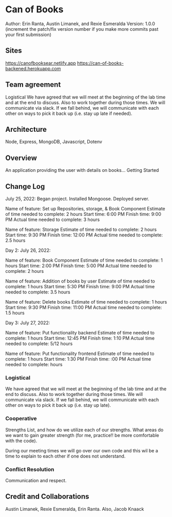 # Can of Books

Author: Erin Ranta, Austin Limanek, and Rexie Esmeralda Version: 1.0.0 (increment the patch/fix version number if you make more commits past your first submission)

## Sites

https://canofbooksear.netlify.app
https://can-of-books-backened.herokuapp.com

## Team agreement

Logistical
We have agreed that we will meet at the beginning of the lab time and at the end to discuss. Also to work together during those times. We will communicate via slack. If we fall behind, we will communicate with each other on ways to pick it back up (i.e. stay up late if needed).

## Architecture

Node, Express, MongoDB, Javascript, Dotenv

## Overview

An application providing the user with details on books...
Getting Started

## Change Log

July 25, 2022: Began project. Installed Mongoose. Deployed server.

Name of feature: Set up Repositories, storage, & Book Component
Estimate of time needed to complete: 2 hours
Start time: 6:00 PM
Finish time: 9:00 PM
Actual time needed to complete: 3 hours

Name of feature: Storage
Estimate of time needed to complete: 2 hours
Start time: 9:30 PM
Finish time: 12:00 PM
Actual time needed to complete: 2.5 hours

Day 2: July 26, 2022:

Name of feature: Book Component
Estimate of time needed to complete: 1 hours
Start time: 2:00 PM
Finish time: 5:00 PM
Actual time needed to complete: 2 hours

Name of feature: Addition of books by user
Estimate of time needed to complete: 1 hours
Start time:  5:30 PM
Finish time: 9:00 PM
Actual time needed to complete: 3.5 hours

Name of feature: Delete books
Estimate of time needed to complete: 1 hours
Start time: 9:30 PM
Finish time: 11:00 PM
Actual time needed to complete: 1.5 hours

Day 3: July 27, 2022:

Name of feature: Put functionality backend
Estimate of time needed to complete: 1 hours
Start time: 12:45 PM
Finish time: 1:10 PM
Actual time needed to complete: 5/12 hours

Name of feature: Put functionality frontend
Estimate of time needed to complete: 1 hours
Start time: 1:30 PM
Finish time: :00 PM
Actual time needed to complete:  hours

### Logistical

We have agreed that we will meet at the beginning of the lab time and at the end to discuss. Also to work together during those times.
We will communicate via slack.
If we fall behind, we will communicate with each other on ways to pick it back up (i.e. stay up late).

### Cooperative

Strengths List, and how do we utilize each of our strengths.
What areas do we want to gain greater strength (for me, practice!! be more comfortable with the code).

During our meeting times we will go over our own code and this wil be a time to explain to each other if one does not understand.

### Conflict Resolution

Communication and respect.

## Credit and Collaborations

Austin Limanek, Rexie Esmeralda, Erin Ranta. Also, Jacob Knaack
